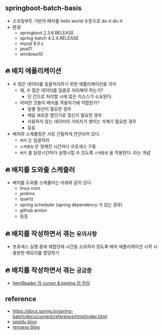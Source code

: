 ## springboot-batch-basis
* 스프링부트 기반의 배치를 hello world 수준으로 do-it do-it
* 환경
    * springboot 2.3.6.RELEASE
    * spring-batch 4.2.4.RELEASE
    * mysql 8.0.x
    * java11
    * windows10

## 🔥 배치 에플리케이션
* 수 많은 데이터를 일괄처리하기 위한 애플리케이션을 의미
    * 왜, 수 많은 데이터를 일괄로 처리해야 하는가?
        * 단 건으로 처리할 시에 많은 리소스가 소요된다.
    * 어떠한 것들이 배치를 적용하기에 적합한가?
        * 일별 정산이 필요한 경우
        * 매달 새로운 할인가로 갱신이 필요한 경우
        * 사용하지 않는 데이터의 가비지가 쌓이는 삭제가 필요한 경우
        * 등등
* 배치와 스케줄링은 서로 긴밀하게 연관되어 있다.
    * `배치` 는 일괄처리
    * `스케줄링` 은 정해진 시간마다 프로세스 구동
    * `배치` 를 일정시간마다 실행시킬 수 있도록 `스케줄링` 을 적용한다. 라는 개념

## 🔥 배치를 도와줄 스케줄러
* 배치를 도와줄 스케줄러는 아래와 같이 있다.
    * linux cron
    * jenkins
    * quartz
    * spring scheduler (spring dependency 가 있는 경우)
    * github action
    * 등등

## 🔥 배치를 작성하면서 겪는 `유의사항`
* 프로세스 실행 중에 재할당에 시간을 소모하지 않도록 배치 애플리케이션 시작 시 충분한 메모리를 할당하기


## 🔥 배치를 작성하면서 겪는 `궁금증`
* [ItemReader 의 cursor & paging 의 차이](./docs/ItemReader_cursor_vs_paging.md)


## reference
* https://docs.spring.io/spring-batch/docs/current/reference/html/index.html
* [jojoldu blog](https://jojoldu.tistory.com/324)
* [renuevo blog](https://renuevo.github.io/spring/batch/spring-batch-chapter-1/)